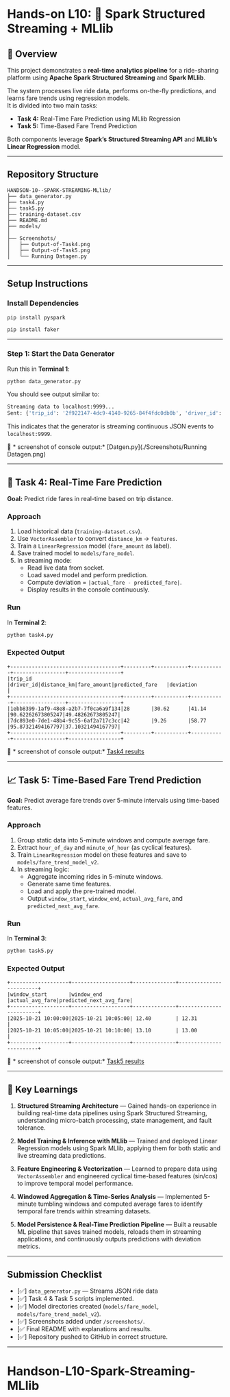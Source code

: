 # Hands-on L10: 🚖 Spark Structured Streaming + MLlib  

## 📘 Overview
This project demonstrates a **real-time analytics pipeline** for a ride-sharing platform using **Apache Spark Structured Streaming** and **Spark MLlib**.  

The system processes live ride data, performs on-the-fly predictions, and learns fare trends using regression models.  
It is divided into two main tasks:

- **Task 4:** Real-Time Fare Prediction using MLlib Regression  
- **Task 5:** Time-Based Fare Trend Prediction  

Both components leverage **Spark’s Structured Streaming API** and **MLlib’s Linear Regression** model.

---

## Repository Structure

```
HANDSON-10--SPARK-STREAMING-MLlib/
├── data_generator.py
├── task4.py
├── task5.py
├── training-dataset.csv
├── README.md
├── models/
│
├── Screenshots/
│   ├── Output-of-Task4.png
│   ├── Output-of-Task5.png
│   └── Running Datagen.py
```

---

## Setup Instructions

### Install Dependencies
```bash
pip install pyspark
```
```bash
pip install faker
```

---

### Step 1: Start the Data Generator
Run this in **Terminal 1**:
```bash
python data_generator.py
```

You should see output similar to:
```bash
Streaming data to localhost:9999...
Sent: {'trip_id': '2f922147-4dc9-4140-9265-84f4fdc0db0b', 'driver_id': 39, 'distance_km': 36.37, 'fare_amount': 115.48, 'timestamp': '2025-10-22 02:29:10'}
```
This indicates that the generator is streaming continuous JSON events to `localhost:9999`.

📸 * screenshot of console output:*  [Datgen.py](./Screenshots/Running Datagen.png)


---

## 🚀 Task 4: Real-Time Fare Prediction
**Goal:** Predict ride fares in real-time based on trip distance.

### Approach
1. Load historical data (`training-dataset.csv`).
2. Use `VectorAssembler` to convert `distance_km` → `features`.
3. Train a `LinearRegression` model (`fare_amount` as label).
4. Save trained model to `models/fare_model`.
5. In streaming mode:
   - Read live data from socket.
   - Load saved model and perform prediction.
   - Compute deviation = `|actual_fare - predicted_fare|`.
   - Display results in the console continuously.

### Run
In **Terminal 2**:
```bash
python task4.py
```

### Expected Output
```
+------------------------------------+---------+-----------+-----------+-----------------+-----------------+
|trip_id                             |driver_id|distance_km|fare_amount|predicted_fare   |deviation        |
+------------------------------------+---------+-----------+-----------+-----------------+-----------------+
|1ebb8399-1af9-48e8-a2b7-7f0ca6a9f134|28       |30.62      |41.14      |90.62262673805247|49.48262673805247|
|7dc893e0-7de1-48b4-9c55-6af2a717c3cc|42       |9.26       |58.77      |95.87321494167797|37.10321494167797|
+------------------------------------+---------+-----------+-----------+-----------------+-----------------+

```

📸 * screenshot of console output:*  [Task4 results](./Screenshots/Output-of-Task4.png)


---

## 📈 Task 5: Time-Based Fare Trend Prediction
**Goal:** Predict average fare trends over 5-minute intervals using time-based features.

### Approach
1. Group static data into 5-minute windows and compute average fare.  
2. Extract `hour_of_day` and `minute_of_hour` (as cyclical features).  
3. Train `LinearRegression` model on these features and save to `models/fare_trend_model_v2`.  
4. In streaming logic:
   - Aggregate incoming rides in 5-minute windows.
   - Generate same time features.
   - Load and apply the pre-trained model.
   - Output `window_start`, `window_end`, `actual_avg_fare`, and `predicted_next_avg_fare`.

### Run
In **Terminal 3**:
```bash
python task5.py
```

### Expected Output
```
+-------------------+-------------------+--------------+------------------------+
|window_start       |window_end         |actual_avg_fare|predicted_next_avg_fare|
+-------------------+-------------------+--------------+------------------------+
|2025-10-21 10:00:00|2025-10-21 10:05:00| 12.40        | 12.31                 |
|2025-10-21 10:05:00|2025-10-21 10:10:00| 13.10        | 13.00                 |
+-------------------+-------------------+--------------+------------------------+
```

📸 * screenshot of console output:*  [Task5 results](./Screenshots/Output-of-Task5.png)

---

## 🧠 Key Learnings 

1. **Structured Streaming Architecture** — Gained hands-on experience in building real-time data pipelines using Spark Structured Streaming, understanding micro-batch processing, state management, and fault tolerance.

2. **Model Training & Inference with MLlib** — Trained and deployed Linear Regression models using Spark MLlib, applying them for both static and live streaming data predictions.

3. **Feature Engineering & Vectorization** — Learned to prepare data using `VectorAssembler` and engineered cyclical time-based features (sin/cos) to improve temporal model performance.

4. **Windowed Aggregation & Time-Series Analysis** — Implemented 5-minute tumbling windows and computed average fares to identify temporal fare trends within streaming datasets.

5. **Model Persistence & Real-Time Prediction Pipeline** — Built a reusable ML pipeline that saves trained models, reloads them in streaming applications, and continuously outputs predictions with deviation metrics.

---

## Submission Checklist

- [✅] `data_generator.py` — Streams JSON ride data  
- [✅] Task 4 & Task 5 scripts implemented.  
- [✅] Model directories created (`models/fare_model`, `models/fare_trend_model_v2`).  
- [✅] Screenshots added under `/screenshots/`.  
- [✅ Final README with explanations and results.  
- [✅] Repository pushed to GitHub in correct structure.

---

# Handson-L10-Spark-Streaming-MLlib
